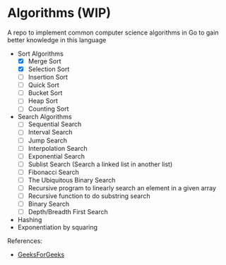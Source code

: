 # Algorithms (WIP)

A repo to implement common computer science algorithms in Go to gain better knowledge in this language

* Sort Algorithms
  * [x] Merge Sort
  * [x] Selection Sort
  * [ ] Insertion Sort
  * [ ] Quick Sort
  * [ ] Bucket Sort
  * [ ] Heap Sort
  * [ ] Counting Sort
* Search Algorithms
  * [ ] Sequential Search
  * [ ] Interval Search
  * [ ] Jump Search
  * [ ] Interpolation Search
  * [ ] Exponential Search
  * [ ] Sublist Search (Search a linked list in another list)
  * [ ] Fibonacci Search
  * [ ] The Ubiquitous Binary Search
  * [ ] Recursive program to linearly search an element in a given array
  * [ ] Recursive function to do substring search
  * [ ] Binary Search
  * [ ] Depth/Breadth First Search
* Hashing
* Exponentiation by squaring

References:
* [GeeksForGeeks](https://www.geeksforgeeks.org/fundamentals-of-algorithms/?ref=lbp)